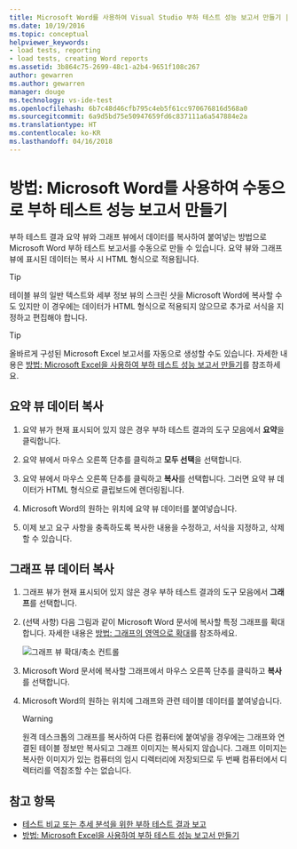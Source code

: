 ```yaml
---
title: Microsoft Word를 사용하여 Visual Studio 부하 테스트 성능 보고서 만들기 | Microsoft Docs
ms.date: 10/19/2016
ms.topic: conceptual
helpviewer_keywords:
- load tests, reporting
- load tests, creating Word reports
ms.assetid: 3b864c75-2699-48c1-a2b4-9651f108c267
author: gewarren
ms.author: gewarren
manager: douge
ms.technology: vs-ide-test
ms.openlocfilehash: 6b7c48d46cfb795c4eb5f61cc970676816d568a0
ms.sourcegitcommit: 6a9d5bd75e50947659fd6c837111a6a547884e2a
ms.translationtype: HT
ms.contentlocale: ko-KR
ms.lasthandoff: 04/16/2018
---
```

# <a name="how-to-manually-create-a-load-test-performance-report-using-microsoft-word"></a>방법: Microsoft Word를 사용하여 수동으로 부하 테스트 성능 보고서 만들기

부하 테스트 결과 요약 뷰와 그래프 뷰에서 데이터를 복사하여 붙여넣는 방법으로 Microsoft Word 부하 테스트 보고서를 수동으로 만들 수 있습니다. 요약 뷰와 그래프 뷰에 표시된 데이터는 복사 시 HTML 형식으로 적용됩니다.

> [!TIP]
> 테이블 뷰의 일반 텍스트와 세부 정보 뷰의 스크린 샷을 Microsoft Word에 복사할 수도 있지만 이 경우에는 데이터가 HTML 형식으로 적용되지 않으므로 추가로 서식을 지정하고 편집해야 합니다.

> [!TIP]
> 올바르게 구성된 Microsoft Excel 보고서를 자동으로 생성할 수도 있습니다. 자세한 내용은 [방법: Microsoft Excel을 사용하여 부하 테스트 성능 보고서 만들기](../test/how-to-create-load-test-performance-reports-using-microsoft-excel.md)를 참조하세요.

## <a name="copy-summary-view-data"></a>요약 뷰 데이터 복사

1.  요약 뷰가 현재 표시되어 있지 않은 경우 부하 테스트 결과의 도구 모음에서 **요약**을 클릭합니다.

2.  요약 뷰에서 마우스 오른쪽 단추를 클릭하고 **모두 선택**을 선택합니다.

3.  요약 뷰에서 마우스 오른쪽 단추를 클릭하고 **복사**를 선택합니다. 그러면 요약 뷰 데이터가 HTML 형식으로 클립보드에 렌더링됩니다.

4.  Microsoft Word의 원하는 위치에 요약 뷰 데이터를 붙여넣습니다.

5.  이제 보고 요구 사항을 충족하도록 복사한 내용을 수정하고, 서식을 지정하고, 삭제할 수 있습니다.

## <a name="copy-graph-view-data"></a>그래프 뷰 데이터 복사

1.  그래프 뷰가 현재 표시되어 있지 않은 경우 부하 테스트 결과의 도구 모음에서 **그래프**를 선택합니다.

2.  (선택 사항) 다음 그림과 같이 Microsoft Word 문서에 복사할 특정 그래프를 확대합니다. 자세한 내용은 [방법: 그래프의 영역으로 확대](../test/how-to-zoom-in-on-a-region-of-the-graph-in-load-test-results.md)를 참조하세요.

     ![그래프 뷰 확대/축소 컨트롤](../test/media/ltest_zoomcontrol.png "LTest_ZoomControl")

3.  Microsoft Word 문서에 복사할 그래프에서 마우스 오른쪽 단추를 클릭하고 **복사**를 선택합니다.

4.  Microsoft Word의 원하는 위치에 그래프와 관련 테이블 데이터를 붙여넣습니다.

    > [!WARNING]
    > 원격 데스크톱의 그래프를 복사하여 다른 컴퓨터에 붙여넣을 경우에는 그래프와 연결된 테이블 정보만 복사되고 그래프 이미지는 복사되지 않습니다. 그래프 이미지는 복사한 이미지가 있는 컴퓨터의 임시 디렉터리에 저장되므로 두 번째 컴퓨터에서 디렉터리를 역참조할 수는 없습니다.

## <a name="see-also"></a>참고 항목

- [테스트 비교 또는 추세 분석을 위한 부하 테스트 결과 보고](../test/compare-load-test-results.md)
- [방법: Microsoft Excel을 사용하여 부하 테스트 성능 보고서 만들기](../test/how-to-create-load-test-performance-reports-using-microsoft-excel.md)